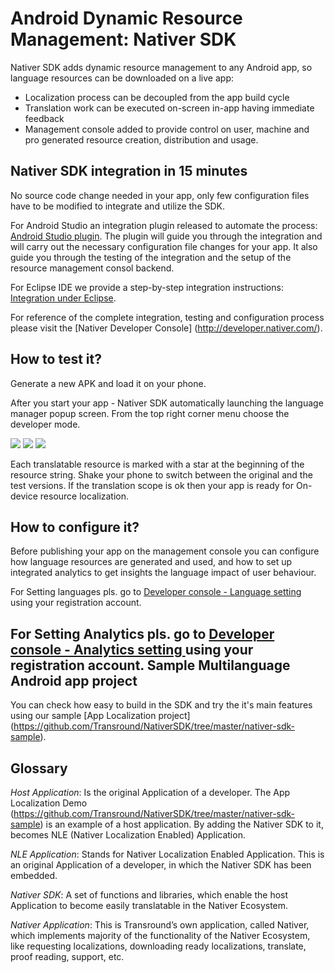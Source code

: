 Android Dynamic Resource Management: 
Nativer SDK
==========================================

Nativer SDK adds dynamic resource management to any Android app, so language resources can be downloaded on a live app:
- Localization process can be decoupled from the app build cycle
- Translation work can be executed on-screen in-app having immediate feedback
- Management console added to provide control on user, machine and pro generated resource creation, distribution and usage. 

Nativer SDK integration in 15 minutes
--------------------------------------------------
No source code change needed in your app, only few configuration files have to be modified to integrate and utilize the SDK.

For Android Studio an integration plugin released to automate the process: [Android Studio plugin](https://github.com/Transround/NativerSDK/tree/master/tools/nativer-admin-plugin-android-studio#android-studio-plugin-for-nativer-sdk-integration).
The plugin will guide you through the integration and will carry out the necessary configuration file changes for your app. It also guide you through the testing of the integration and the setup of the resource management consol backend. 

For Eclipse IDE we provide a step-by-step integration instructions: 
[Integration under Eclipse](https://github.com/Transround/NativerSDK/wiki/How-to-integrate-Nativer-SDK).

For reference of the complete integration, testing and configuration process please visit the [Nativer Developer Console] (http://developer.nativer.com/).

How to test it?
---------------
Generate a new APK and load it on your phone.

After you start your app - Nativer SDK automatically launching the language manager popup screen. From the top right corner menu choose the developer mode.

![](./doc/images/6_welcome_ui.png)
![](./doc/images/7_welcome_ui_2.png)
![](./doc/images/8_pseudo_translation.png)

Each translatable resource is marked with a star at the beginning of the resource string. Shake your phone to switch between the original and the test versions. If the translation scope is ok then your app is ready for On-device resource localization. 

How to configure it?
--------------------

Before publishing your app on the management console you can configure how language resources are generated and used, and how to set up integrated analytics to get insights the language impact of user behaviour.

For Setting languages pls. go to [Developer console - Language setting ](http://nativer01.nativer.com/prod/admin/index.php?route=localisation/language_setup)  using your registration account.

For Setting Analytics pls. go to [Developer console - Analytics setting ](http://nativer01.nativer.com/prod/admin/index.php?route=catalog/tracking) using your registration account.
Sample Multilanguage Android app project
----------------------------------------
You can check how easy to build in the SDK and try the it's main features using our sample [App Localization project] (https://github.com/Transround/NativerSDK/tree/master/nativer-sdk-sample).

Glossary
--------

*Host Application*: Is the original Application of a developer. The App Localization Demo (https://github.com/Transround/NativerSDK/tree/master/nativer-sdk-sample) is an example of a host application. By adding the Nativer SDK to it, becomes NLE (Nativer Localization Enabled) Application.

*NLE Application*: Stands for Nativer Localization Enabled Application. This is an original Application of a developer, in which the Nativer SDK has been embedded.

*Nativer SDK*: A set of functions and libraries, which enable the host Application to become easily translatable in the Nativer Ecosystem.

*Nativer Application*: This is Transround&rsquo;s own application, called Nativer, which implements majority of the functionality of the Nativer Ecosystem, like requesting localizations, downloading ready localizations, translate, proof reading, support, etc.

